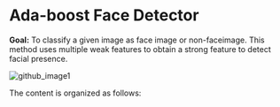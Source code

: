 # Ada-boost Face Detector
**Goal:** To classify a given image as face image or non-faceimage. This method uses multiple weak features to obtain a strong feature to detect facial presence.

![github_image1](https://user-images.githubusercontent.com/70597312/103395445-385eb900-4b54-11eb-8fb6-bff5290e43bd.PNG)

The content is organized as follows:
